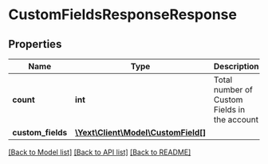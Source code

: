 # CustomFieldsResponseResponse

## Properties
Name | Type | Description | Notes
------------ | ------------- | ------------- | -------------
**count** | **int** | Total number of Custom Fields in the account | [optional] 
**custom_fields** | [**\Yext\Client\Model\CustomField[]**](CustomField.md) |  | [optional] 

[[Back to Model list]](../README.md#documentation-for-models) [[Back to API list]](../README.md#documentation-for-api-endpoints) [[Back to README]](../README.md)


